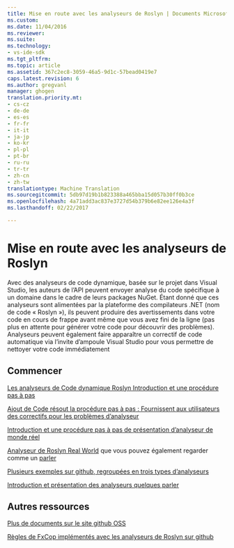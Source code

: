 ```yaml
---
title: Mise en route avec les analyseurs de Roslyn | Documents Microsoft
ms.custom: 
ms.date: 11/04/2016
ms.reviewer: 
ms.suite: 
ms.technology:
- vs-ide-sdk
ms.tgt_pltfrm: 
ms.topic: article
ms.assetid: 367c2ec8-3059-46a5-9d1c-57bead0419e7
caps.latest.revision: 6
ms.author: gregvanl
manager: ghogen
translation.priority.mt:
- cs-cz
- de-de
- es-es
- fr-fr
- it-it
- ja-jp
- ko-kr
- pl-pl
- pt-br
- ru-ru
- tr-tr
- zh-cn
- zh-tw
translationtype: Machine Translation
ms.sourcegitcommit: 5db97d19b1b823388a465bba15d057b30ff0b3ce
ms.openlocfilehash: 4a71add3ac837e3727d54b379b6e82ee126e4a3f
ms.lasthandoff: 02/22/2017

---
```

# <a name="getting-started-with-roslyn-analyzers"></a>Mise en route avec les analyseurs de Roslyn
Avec des analyseurs de code dynamique, basée sur le projet dans Visual Studio, les auteurs de l’API peuvent envoyer analyse du code spécifique à un domaine dans le cadre de leurs packages NuGet.  Étant donné que ces analyseurs sont alimentées par la plateforme des compilateurs .NET (nom de code « Roslyn »), ils peuvent produire des avertissements dans votre code en cours de frappe avant même que vous avez fini de la ligne (pas plus en attente pour générer votre code pour découvrir des problèmes).  Analyseurs peuvent également faire apparaître un correctif de code automatique via l’invite d’ampoule Visual Studio pour vous permettre de nettoyer votre code immédiatement  
  
## <a name="getting-started"></a>Commencer  
 [Les analyseurs de Code dynamique Roslyn Introduction et une procédure pas à pas](https://msdn.microsoft.com/en-us/magazine/dn879356.aspx)  
  
 [Ajout de Code résout la procédure pas à pas : Fournissent aux utilisateurs des correctifs pour les problèmes d’analyseur](https://msdn.microsoft.com/en-us/magazine/dn904670.aspx)  
  
 [Introduction et une procédure pas à pas de présentation d’analyseur de monde réel](http://channel9.msdn.com/events/Build/2015/3-725)  
  
 [Analyseur de Roslyn Real World](../extensibility/roslyn-analyzers-and-code-aware-library-for-immutablearrays.md) que vous pouvez également regarder comme un [parler](http://channel9.msdn.com/events/Build/2015/3-725)  
  
 [Plusieurs exemples sur github, regroupées en trois types d’analyseurs](https://github.com/dotnet/roslyn/blob/master/docs/analyzers/Analyzer%20Samples.md)  
  
 [Introduction et présentation des analyseurs quelques parler](http://channel9.msdn.com/Events/dotnetConf/2015/NET-Compiler-Platform-Roslyn-Analyzers-and-the-Rise-of-Code-Aware-Libraries)  
  
## <a name="other-resources"></a>Autres ressources  
 [Plus de documents sur le site github OSS](https://github.com/dotnet/roslyn/tree/master/docs/analyzers)  
  
 [Règles de FxCop implémentés avec les analyseurs de Roslyn sur github](https://github.com/dotnet/roslyn/tree/master/src/Diagnostics/FxCop)
